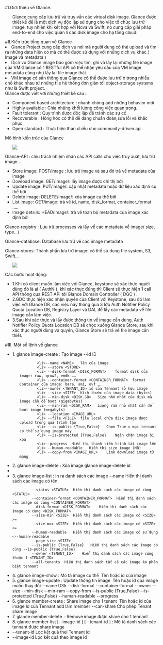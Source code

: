 #I.Giới thiệu về Glance.
<ul>Glance cung cấp lưu trữ và truy vấn các virtual disk image. Glance được thiết kế để là một dịch vụ độc lập sử dụng cho việc tổ chức lưu trữ image, tuy nhiên khi kết hợp với Nova và Swift, nó cung cấp giải pháp end-to-end cho việc quản lí các disk image cho hạ tầng cloud.</ul>
#II.Kiến trúc tổng quan về Glance
<li>	Glance Project cung cấp dịch vụ nơi mà người dung có thẻ upload và tìm ra những data hiện có mà có thể được sử dụng với những dịch vụ khác.( Image và metadata )</li>
<li	>Dịch vụ Glance image bao gồm việc tìm, ghi và lấy lại những file image của VM.Glance có 1 RESTful API có thể nhận yêu cầu của VM image metadata cũng như lấy lại file image thật.
<li>	VM image có sẵn thông qua Glance có thể được lưu trữ ở trong nhiều chỗ khác nhau từ những file hệ thống đơn giản tới object-storage systems như là Swift project.</li>
Glance được viết với những thiết kế sau :
<ul>
<li>Component based architecture : nhanh chóng add những behavior mới</li>
<li>Highly available : Chia những khối lượng công việc quan trọng.</li>
<li>Fault tolerant : Quy trình được độc lập để tránh các sự cố.</li>
<li>Recoverable : Hỏng hóc có thể dễ dàng chuẩn đoán,sửa lỗi và khắc phục.</li>
<li>Open standard : Thực hiện than chiếu cho community-driven api.</li>
</ul>
Mô hình kiến trúc của Glance

<ul>
<img src="http://ilearnstack.files.wordpress.com/2013/04/glance.png?w=300&h=300" >
</ul>

Glance-API : chiu trách nhiệm nhận các API calls cho việc truy xuất, lưu trữ image...
<ul> 
<li> Store image: POST/image : lưu trữ image và sau đó trả về metadata của image</li>
<li> Dowload image: GET/image/<id>: lấy image được chỉ thị bởi <id> </li>
<li> Update image: PUT/image/<id>: cập nhật metadata hoặc dữ liệu xác định cụ thể bởi <image> </li>
<li> Delete image: DELETE/image/<id>: xóa image cụ thể bởi <id> </li>
<li> List image: GET/image: trả về id, name, disk_format, container_format …..</li>
<li> Image details: HEAD/image/<id>: trả về toàn bộ metadata của image xác định bởi <id></li>
</ul>
Glance-registry : Lưu trữ processes và lấy về các metadata về image( size, type...)
<ul>
</ul>
Glance-database: Database lưu trữ về các image metadata
<ul>
</ul>
Glance-stores: Thành phần lưu trữ image: có thể sử dụng file system, S3, Swift...
<ul>
</ul>
<ul>
<img src="http://docs.openstack.org/developer/glance/_images/architecture.png" >
</ul>
Các bước hoạt động:
<ul>
<li>1.Khi có client muốn làm việc với Glance, keystone sẽ xác thực người dùng đó là ai ( AuthN ), khi xác thực đúng thì Client sẽ thực hiện 1 call API thông qua REST API tới Glance Domain Controller ( DGC ) .</li>
<li>2.GDC thực hiện xác nhận quyền của Client với Keystone, sau đó làm việc với Glance DB, các việc này thông qua 3 lớp Auth  Notifier Policy Quota Location DB, Registry Layer và DAL để lấy các metadata về file image cần làm việc.</li>
<li>3.Sau khi xác thực và lấy được thông tin về image cần dùng, Auth  Notifier Policy Quota Location DB sẽ chọc xuống Glance Store, sau khi xác thực người dùng và quyền, Glance Store sẽ trả về file image cần thiết.</li>
</ul>
#III.	Một số lệnh về glance
<ul>
 
<li>1.	glance image-create : Tạo image	 --id <IMAGE_ID> ID
<ul>

			<li>--name <NAME>	Tên của image	
			<li> --store <STORE>		
			<li> --disk-format <DISK_FORMAT>	format disk của image: raw, qcow2, vmdk ……	
			<li> --container-format <CONTAINER_FORMAT>	format Container của image: bare, ami, ovf …..	
			<li>--owner <TENANT_ID>	id của Tennant sở hữu image	
			<li> --size <SIZE>	Kích thước của image data (bytes)	
			<li> --min-disk <DISK_GB>	Size nhỏ nhất của disk mà image cần để boot (gigabytes)	
			<li> --min-ram <DISK_RAM>	Lượng ram nhỏ nhất cần để boot image (megabyts)	
			<li> --location <IMAGE_URL>		
			<li> --file <FILE>	file local chứa disk image được upload trong quá trình tạo	
			<li> --is-public {True,False}	Chọn True = mọi tennant có thể sử dụng image này	
			<li> --is-protected {True,False}	Ngăn chặn image bị xóa	
			<li>--progress	Hiển thị thanh tiến trình tải image lên	
			<li> --human-readable	Hiển thị size image (MB)	
			<li> --copy-from <IMAGE_URL>	Link download image từ mạng	
</ul>
</li>					
<li>2.	glance image-delete : Xóa image	glance image-delete id<id image>	<li>	

<li>3.	glance image-list : In ra danh sách các image	 --name <NAME>	Hiển thị danh sách các image có tên <NAME>

			 --status <STATUS>	Hiển thị danh sách các image có cùng <STATUS>	
			 --container-format <CONTAINER_FORMAT>	Hiển thị danh sách các image có cùng <CONTAINER_FORMAT>	
			 --disk-format <DISK_FORMAT>	Hiển thị danh sách các image có cùng <DISK_FORMAT>	
			 --size-min <SIZE>	Hiển thị danh sách các image có <SIZE> >=	
			 --size-max <SIZE>	Hiển thị danh sách các image có <SIZE> <=	
			 --human-readable	Hiển thị danh sách các image có sử dụng <--human-readable	
			 --page-size <SIZE>		
			 --is-public {True,False}	Hiển thị danh sách các image có cùng --is-public {True,False}	
			 --owner <TENANT_ID>	Hiển thị danh sách các image cùng thuộc 1 <TENANT_ID>	
			 --all-tenants	Hiển thị danh sách tất cả các image ko phân biệt tennant	
<li>4.	glance image-show : Mô tả image cụ thể	<IMAGE>	Tên hoặc id của image	
<li>5.	glance image-update	: Update thông tin image	<IMAGE>	Tên hoặc id của image muốn thay đổi	
			 --name <NAME>D35		
			 --disk-format <DISK_FORMAT>		
			 --container-format <CONTAINER_FORMAT>		
			 --owner <TENANT_ID>		
			 --size <SIZE>		
			 --min-disk <DISK_GB>		
			 --min-ram <DISK_RAM>		
			 --copy-from <IMAGE_URL>		
			 --is-public {True,False}		
			 --is-protected {True,False}		
			 --human-readable		
			 --progress		
<li>6.	glance member-create	: Share image cho 1 tenant	<IMAGE>	Tên hoặc id của image	
			<TENANT_ID>	Id của Tennant add làm member	
			 --can-share	Cho phép Tenant share image	
<li>7.	glance member-delete <IMAGE> <TENANT_ID>	: Remove image được share cho 1 tennant			
<li>8.	glance member-list [--image-id <IMAGE_ID>] [--tenant-id <TENANT_ID>] : Mô tả danh sách các tennant được share image	
			<li>--tenant-id <TENANT_ID>	Lọc kết quả thei Tennant id	</li>
			<li> --image-id <IMAGE_ID>	Lọc kết quả theo image id	</li>


